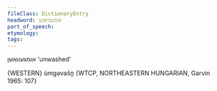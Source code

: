 ```yaml
---
fileClass: DictionaryEntry
headword: אומגעוואַשן
part_of_speech: 
etymology: 
tags: 
---
```

אומגעוואַשן
'unwashed'

{WESTERN}
ümgəvašn̥ {WTCP, NORTHEASTERN HUNGARIAN, Garvin 1965: 107}
